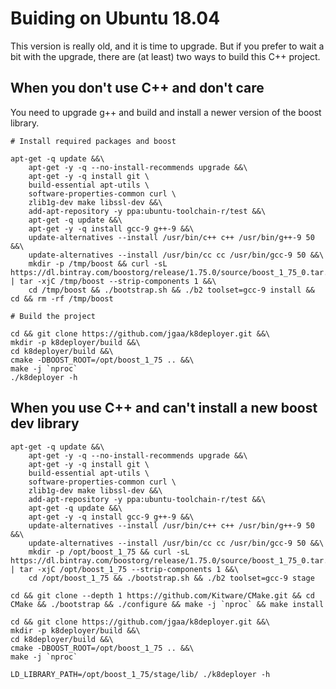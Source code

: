 # Buiding on Ubuntu 18.04

This version is really old, and it is time to upgrade. But if you prefer to wait a bit with the upgrade, there are (at least) two ways to build this C++ project.

## When you don't use C++ and don't care

You need to upgrade g++ and build and install a newer version of the boost library.

```
# Install required packages and boost

apt-get -q update &&\
    apt-get -y -q --no-install-recommends upgrade &&\
    apt-get -y -q install git \
    build-essential apt-utils \
    software-properties-common curl \
    zlib1g-dev make libssl-dev &&\
    add-apt-repository -y ppa:ubuntu-toolchain-r/test &&\
    apt-get -q update &&\
    apt-get -y -q install gcc-9 g++-9 &&\
    update-alternatives --install /usr/bin/c++ c++ /usr/bin/g++-9 50 &&\
    update-alternatives --install /usr/bin/cc cc /usr/bin/gcc-9 50 &&\
    mkdir -p /tmp/boost && curl -sL https://dl.bintray.com/boostorg/release/1.75.0/source/boost_1_75_0.tar.bz2 | tar -xjC /tmp/boost --strip-components 1 &&\
    cd /tmp/boost && ./bootstrap.sh && ./b2 toolset=gcc-9 install && cd && rm -rf /tmp/boost
    
# Build the project

cd && git clone https://github.com/jgaa/k8deployer.git &&\
mkdir -p k8deployer/build &&\
cd k8deployer/build &&\
cmake -DBOOST_ROOT=/opt/boost_1_75 .. &&\
make -j `nproc`
./k8deployer -h

```

## When you use C++ and can't install a new boost dev library

```
apt-get -q update &&\
    apt-get -y -q --no-install-recommends upgrade &&\
    apt-get -y -q install git \
    build-essential apt-utils \
    software-properties-common curl \
    zlib1g-dev make libssl-dev &&\
    add-apt-repository -y ppa:ubuntu-toolchain-r/test &&\
    apt-get -q update &&\
    apt-get -y -q install gcc-9 g++-9 &&\
    update-alternatives --install /usr/bin/c++ c++ /usr/bin/g++-9 50 &&\
    update-alternatives --install /usr/bin/cc cc /usr/bin/gcc-9 50 &&\
    mkdir -p /opt/boost_1_75 && curl -sL https://dl.bintray.com/boostorg/release/1.75.0/source/boost_1_75_0.tar.bz2 | tar -xjC /opt/boost_1_75 --strip-components 1 &&\
    cd /opt/boost_1_75 && ./bootstrap.sh && ./b2 toolset=gcc-9 stage

cd && git clone --depth 1 https://github.com/Kitware/CMake.git && cd CMake && ./bootstrap && ./configure && make -j `nproc` && make install

cd && git clone https://github.com/jgaa/k8deployer.git &&\
mkdir -p k8deployer/build &&\
cd k8deployer/build &&\
cmake -DBOOST_ROOT=/opt/boost_1_75 .. &&\
make -j `nproc`

LD_LIBRARY_PATH=/opt/boost_1_75/stage/lib/ ./k8deployer -h

```
